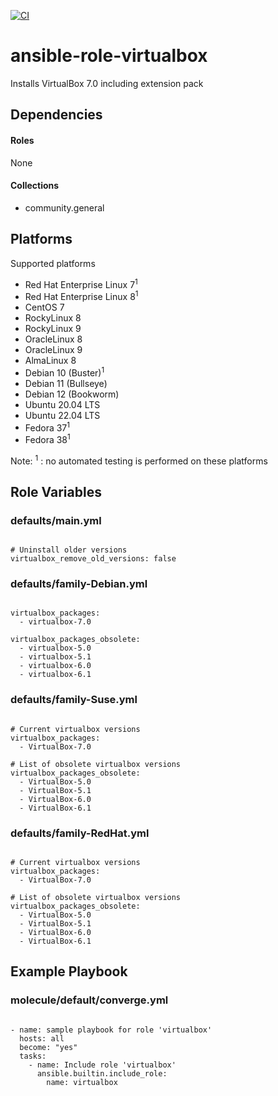 [![CI](https://github.com/de-it-krachten/ansible-role-virtualbox/workflows/CI/badge.svg?event=push)](https://github.com/de-it-krachten/ansible-role-virtualbox/actions?query=workflow%3ACI)


# ansible-role-virtualbox

Installs VirtualBox 7.0 including extension pack



## Dependencies

#### Roles
None

#### Collections
- community.general

## Platforms

Supported platforms

- Red Hat Enterprise Linux 7<sup>1</sup>
- Red Hat Enterprise Linux 8<sup>1</sup>
- CentOS 7
- RockyLinux 8
- RockyLinux 9
- OracleLinux 8
- OracleLinux 9
- AlmaLinux 8
- Debian 10 (Buster)<sup>1</sup>
- Debian 11 (Bullseye)
- Debian 12 (Bookworm)
- Ubuntu 20.04 LTS
- Ubuntu 22.04 LTS
- Fedora 37<sup>1</sup>
- Fedora 38<sup>1</sup>

Note:
<sup>1</sup> : no automated testing is performed on these platforms

## Role Variables
### defaults/main.yml
<pre><code>
# Uninstall older versions
virtualbox_remove_old_versions: false
</pre></code>

### defaults/family-Debian.yml
<pre><code>
virtualbox_packages:
  - virtualbox-7.0

virtualbox_packages_obsolete:
  - virtualbox-5.0
  - virtualbox-5.1
  - virtualbox-6.0
  - virtualbox-6.1
</pre></code>

### defaults/family-Suse.yml
<pre><code>
# Current virtualbox versions
virtualbox_packages:
  - VirtualBox-7.0

# List of obsolete virtualbox versions
virtualbox_packages_obsolete:
  - VirtualBox-5.0
  - VirtualBox-5.1
  - VirtualBox-6.0
  - VirtualBox-6.1
</pre></code>

### defaults/family-RedHat.yml
<pre><code>
# Current virtualbox versions
virtualbox_packages:
  - VirtualBox-7.0

# List of obsolete virtualbox versions
virtualbox_packages_obsolete:
  - VirtualBox-5.0
  - VirtualBox-5.1
  - VirtualBox-6.0
  - VirtualBox-6.1
</pre></code>




## Example Playbook
### molecule/default/converge.yml
<pre><code>
- name: sample playbook for role 'virtualbox'
  hosts: all
  become: "yes"
  tasks:
    - name: Include role 'virtualbox'
      ansible.builtin.include_role:
        name: virtualbox
</pre></code>
